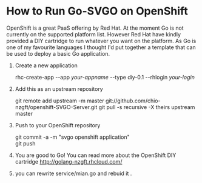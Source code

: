 How to Run Go-SVGO on OpenShift
===============================

OpenShift is a great PaaS offering by Red Hat. At the moment 
Go is not currently on the supported platform list. However Red Hat 
have kindly provided a DIY cartridge to run whatever you want on the 
platform. As Go is one of my favourite languages I thought I'd put 
together a template that can be used to deploy a basic Go application. 

1. Create a new application 

    rhc-create-app --app *your-appname* --type diy-0.1 --rhlogin *your-login*

2. Add this as an upstream repository

    git remote add upstream -m master git://github.com/chio-nzgft/openshift-SVGO-Server.git
    git pull -s recursive -X theirs upstream master

3. Push to your OpenShift repository
   
    git commit -a -m "svgo openshift application"   
    git push


4. You are good to Go! You can read more about the OpenShift DIY cartridge
http://golang-nzgft.rhcloud.com/

5. you can rewrite service/mian.go and rebuid it .

